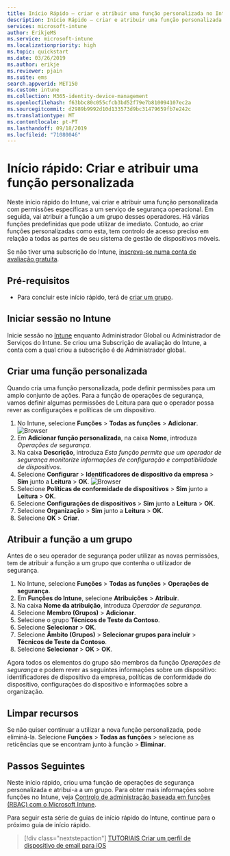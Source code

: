 ```yaml
---
title: Início Rápido – criar e atribuir uma função personalizada no Intune
description: Início Rápido – criar e atribuir uma função personalizada a um gestor de dispositivos remotos.
services: microsoft-intune
author: ErikjeMS
ms.service: microsoft-intune
ms.localizationpriority: high
ms.topic: quickstart
ms.date: 03/26/2019
ms.author: erikje
ms.reviewer: pjain
ms.suite: ems
search.appverid: MET150
ms.custom: intune
ms.collection: M365-identity-device-management
ms.openlocfilehash: f63bbc80c055cfcb3bd52f79e7b810094107ec2a
ms.sourcegitcommit: d2989b9992d10d133573d9bc31479659fb7e242c
ms.translationtype: MT
ms.contentlocale: pt-PT
ms.lasthandoff: 09/18/2019
ms.locfileid: "71080046"
---
```

# <a name="quickstart-create-and-assign-a-custom-role"></a>Início rápido: Criar e atribuir uma função personalizada

Neste início rápido do Intune, vai criar e atribuir uma função personalizada com permissões específicas a um serviço de segurança operacional. Em seguida, vai atribuir a função a um grupo desses operadores. Há várias funções predefinidas que pode utilizar de imediato. Contudo, ao criar funções personalizadas como esta, tem controlo de acesso preciso em relação a todas as partes de seu sistema de gestão de dispositivos móveis.

Se não tiver uma subscrição do Intune, [inscreva-se numa conta de avaliação gratuita](free-trial-sign-up.md).

## <a name="prerequisites"></a>Pré-requisitos

- Para concluir este início rápido, terá de [criar um grupo](quickstart-create-group.md).

## <a name="sign-in-to-intune"></a>Iniciar sessão no Intune

Inicie sessão no [Intune](https://aka.ms/intuneportal) enquanto Administrador Global ou Administrador de Serviços do Intune. Se criou uma Subscrição de avaliação do Intune, a conta com a qual criou a subscrição é de Administrador global.

## <a name="create-a-custom-role"></a>Criar uma função personalizada

Quando cria uma função personalizada, pode definir permissões para um amplo conjunto de ações. Para a função de operações de segurança, vamos definir algumas permissões de Leitura para que o operador possa rever as configurações e políticas de um dispositivo.

1. No Intune, selecione **Funções** > **Todas as funções** > **Adicionar**.
![Browser](media/quickstart-create-custom-role/add-custom-role.png)
2. Em **Adicionar função personalizada**, na caixa **Nome**, introduza *Operações de segurança*.
3. Na caixa **Descrição**, introduza *Esta função permite que um operador de segurança monitorize informações de configuração e compatibilidade de dispositivos*.
4. Selecione **Configurar** > **Identificadores de dispositivo da empresa** > **Sim** junto a **Leitura** > **OK**.
![Browser](media/quickstart-create-custom-role/corp-device-id-read.png)
5. Selecione **Políticas de conformidade de dispositivos** > **Sim** junto a **Leitura** > **OK**.
6. Selecione **Configurações de dispositivos** > **Sim** junto a **Leitura** > **OK**.
7. Selecione **Organização** > **Sim** junto a **Leitura** > **OK**.
8. Selecione **OK** > **Criar**.

## <a name="assign-the-role-to-a-group"></a>Atribuir a função a um grupo

Antes de o seu operador de segurança poder utilizar as novas permissões, tem de atribuir a função a um grupo que contenha o utilizador de segurança.

1. No Intune, selecione **Funções** > **Todas as funções** > **Operações de segurança**.
2. Em **Funções do Intune**, selecione **Atribuições** > **Atribuir**.
3. Na caixa **Nome da atribuição**, introduza *Operador de segurança*.
4. Selecione **Membro (Grupos)**  > **Adicionar**.
5. Selecione o grupo **Técnicos de Teste da Contoso**.
6. Selecione **Selecionar** > **OK**.
7. Selecione **Âmbito (Grupos)**  > **Selecionar grupos para incluir** > **Técnicos de Teste da Contoso**.
8. Selecione **Selecionar** > **OK** > **OK**.

Agora todos os elementos do grupo são membros da função *Operações de segurança* e podem rever as seguintes informações sobre um dispositivo: identificadores de dispositivo da empresa, políticas de conformidade do dispositivo, configurações do dispositivo e informações sobre a organização.

## <a name="clean-up-resources"></a>Limpar recursos

Se não quiser continuar a utilizar a nova função personalizada, pode eliminá-la. Selecione **Funções** > **Todas as funções** > selecione as reticências que se encontram junto à função > **Eliminar**.

## <a name="next-steps"></a>Passos Seguintes

Neste início rápido, criou uma função de operações de segurança personalizada e atribui-a a um grupo. Para obter mais informações sobre funções no Intune, veja [Controlo de administração baseada em funções (RBAC) com o Microsoft Intune](role-based-access-control.md).

Para seguir esta série de guias de início rápido do Intune, continue para o próximo guia de início rápido.

> [!div class="nextstepaction"]
> [TUTORIAIS Criar um perfil de dispositivo de email para iOS](quickstart-email-profile.md)
